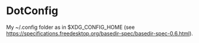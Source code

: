 # DotConfig

My ~/.config folder as in $XDG_CONFIG_HOME (see https://specifications.freedesktop.org/basedir-spec/basedir-spec-0.6.html).